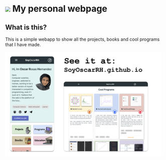 # ![](https://secure.gravatar.com/blavatar/4560c02ab420ca3cefc52ab44e8aefc1?s=32) My personal webpage

## What is this?

This is a simple webapp to show all the projects, books and cool programs that I have made.

<img 
  src="https://raw.githubusercontent.com/SoyOscarRH/SoyOscarRH.github.io/master/Assets/Gist.png" 
  style="max-width: 500px;"
/>
